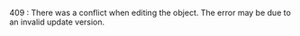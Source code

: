 409
:   There was a conflict when editing the object. The error may be due to an invalid update version.

